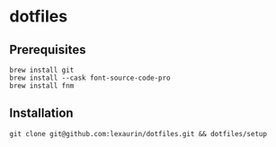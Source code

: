 # dotfiles

## Prerequisites

```
brew install git
brew install --cask font-source-code-pro
brew install fnm
```

## Installation

```
git clone git@github.com:lexaurin/dotfiles.git && dotfiles/setup
```
